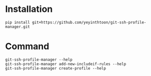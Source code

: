 # Installation
```
pip install git+https://github.com/yeyinthtoon/git-ssh-profile-manager.git
```
# Command
```
git-ssh-profile-manager --help
git-ssh-profile-manager add-new-includeif-rules --help
git-ssh-profile-manager create-profile --help
```

